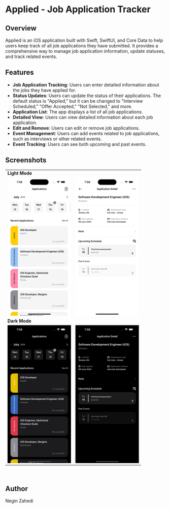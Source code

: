 # Applied - Job Application Tracker

## Overview

Applied is an iOS application built with Swift, SwiftUI, and Core Data to help users keep track of all job applications they have submitted. It provides a comprehensive way to manage job application information, update statuses, and track related events.

## Features

- **Job Application Tracking**: Users can enter detailed information about the jobs they have applied for.
- **Status Updates**: Users can update the status of their applications. The default status is "Applied," but it can be changed to "Interview Scheduled," "Offer Accepted," "Not Selected," and more.
- **Application List**: The app displays a list of all job applications.
- **Detailed View**: Users can view detailed information about each job application.
- **Edit and Remove**: Users can edit or remove job applications.
- **Event Management**: Users can add events related to job applications, such as interviews or other related events.
- **Event Tracking**: Users can see both upcoming and past events.

## Screenshots 

<table>
  <tr>
    <td colspan="2"><strong>Light Mode</strong></td>
  </tr>
  <tr>
    <td><img src="sc/light-dashboard.png" alt="App Screenshot" width="200"></td>
    <td><img src="sc/light-details.png" alt="App Screenshot" width="200"></td>
  </tr>
  <tr>
    <td colspan="2"><strong>Dark Mode</strong></td>
  </tr>
  <tr>
    <td><img src="sc/dark-dashboard.png" alt="App Screenshot" width="200"></td>
    <td><img src="sc/dark-details.png" alt="App Screenshot" width="200"></td>
  </tr>
</table>



<br>

## Author

Negin Zahedi
